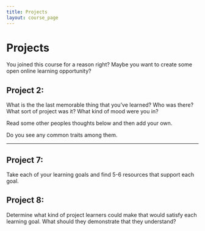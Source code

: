 ```yaml
---
title: Projects
layout: course_page
---
```

# Projects

You joined this course for a reason right? Maybe you want to create some open online learning opportunity?

## Project 2:

What is the the last memorable thing that you’ve learned? Who was there? What sort of project was it? What kind of mood were you in?

Read some other peoples thoughts below and then add your own.

Do you see any common traits among them. 

----

## Project 7: 
Take each of your learning goals and find 5-6 resources that support each goal. 

## Project 8: 
Determine what kind of project learners could make that would satisfy each learning goal. What should they demonstrate that they understand? 
